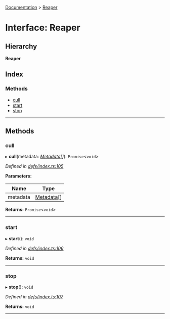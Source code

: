 [Documentation](../README.md) > [Reaper](../interfaces/reaper.md)

# Interface: Reaper

## Hierarchy

**Reaper**

## Index

### Methods

* [cull](reaper.md#cull)
* [start](reaper.md#start)
* [stop](reaper.md#stop)

---

## Methods

<a id="cull"></a>

###  cull

▸ **cull**(metadata: *[Metadata](metadata.md)[]*): `Promise`<`void`>

*Defined in [defs/index.ts:105](https://github.com/badbatch/cachemap/blob/4e23125/packages/core/src/defs/index.ts#L105)*

**Parameters:**

| Name | Type |
| ------ | ------ |
| metadata | [Metadata](metadata.md)[] |

**Returns:** `Promise`<`void`>

___
<a id="start"></a>

###  start

▸ **start**(): `void`

*Defined in [defs/index.ts:106](https://github.com/badbatch/cachemap/blob/4e23125/packages/core/src/defs/index.ts#L106)*

**Returns:** `void`

___
<a id="stop"></a>

###  stop

▸ **stop**(): `void`

*Defined in [defs/index.ts:107](https://github.com/badbatch/cachemap/blob/4e23125/packages/core/src/defs/index.ts#L107)*

**Returns:** `void`

___

